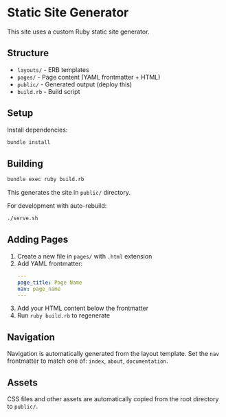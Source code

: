 # Static Site Generator

This site uses a custom Ruby static site generator.

## Structure

- `layouts/` - ERB templates
- `pages/` - Page content (YAML frontmatter + HTML)
- `public/` - Generated output (deploy this)
- `build.rb` - Build script

## Setup

Install dependencies:
```bash
bundle install
```

## Building

```bash
bundle exec ruby build.rb
```

This generates the site in `public/` directory.

For development with auto-rebuild:
```bash
./serve.sh
```

## Adding Pages

1. Create a new file in `pages/` with `.html` extension
2. Add YAML frontmatter:
   ```yaml
   ---
   page_title: Page Name
   nav: page_name
   ---
   ```
3. Add your HTML content below the frontmatter
4. Run `ruby build.rb` to regenerate

## Navigation

Navigation is automatically generated from the layout template. Set the `nav` frontmatter to match one of: `index`, `about`, `documentation`.

## Assets

CSS files and other assets are automatically copied from the root directory to `public/`.